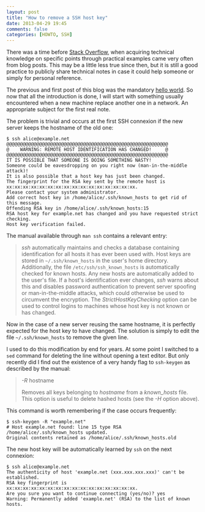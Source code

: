 ```yaml
---
layout: post
title: "How to remove a SSH host key"
date: 2013-04-29 19:45
comments: false
categories: [HOWTO, SSH]
---
```


There was a time before [Stack Overflow][1], when acquiring technical knowledge
on specific points through practical examples came very often from blog posts.
This may be a little less true since then, but it is still a good practice to
publicly share technical notes in case it could help someone or simply for
personal reference.

The previous and first post of this blog was the mandatory [hello world][2]. So
now that all the introduction is done, I will start with something usually
encountered when a new machine replace another one in a network. An appropriate
subject for the first real note.

<!-- more -->

The problem is trivial and occurs at the first SSH connexion if the new server
keeps the hostname of the old one:

    $ ssh alice@example.net
    @@@@@@@@@@@@@@@@@@@@@@@@@@@@@@@@@@@@@@@@@@@@@@@@@@@@@@@@@@@
    @    WARNING: REMOTE HOST IDENTIFICATION HAS CHANGED!     @
    @@@@@@@@@@@@@@@@@@@@@@@@@@@@@@@@@@@@@@@@@@@@@@@@@@@@@@@@@@@
    IT IS POSSIBLE THAT SOMEONE IS DOING SOMETHING NASTY!
    Someone could be eavesdropping on you right now (man-in-the-middle attack)!
    It is also possible that a host key has just been changed.
    The fingerprint for the RSA key sent by the remote host is
    xx:xx:xx:xx:xx:xx:xx:xx:xx:xx:xx:xx:xx:xx:xx:xx.
    Please contact your system administrator.
    Add correct host key in /home/alice/.ssh/known_hosts to get rid of this message.
    Offending RSA key in /home/alice/.ssh/known_hosts:15
    RSA host key for example.net has changed and you have requested strict checking.
    Host key verification failed.

The manual available through `man ssh` contains a relevant entry:

> *ssh* automatically maintains and checks a database containing
> identification for all hosts it has ever been used with. Host keys are stored
> in `~/.ssh/known_hosts` in the user's home directory. Additionally, the file
> `/etc/ssh/ssh_known_hosts` is automatically checked for known hosts. Any new
> hosts are automatically added to the user's file. If a host's identification
> ever changes, *ssh* warns about this and disables password authentication
> to prevent server spoofing or man-in-the-middle attacks, which could
> otherwise be used to circumvent the encryption. The *StrictHostKeyChecking*
> option can be used to control logins to machines whose host key is not known
> or has changed.

Now in the case of a new server reusing the same hostname, it is perfectly
expected for the host key to have changed. The solution is simply to edit the
file `~/.ssh/known_hosts` to remove the given line.

I used to do this modification by end for years. At some point I switched to a
`sed` command for deleting the line without opening a text editor. But only
recently did I find out the existence of a very handy flag to `ssh-keygen` as
described by the manual:

> *-R* hostname
>
> Removes all keys belonging to _hostname_ from a _known_hosts_ file.
> This option is useful to delete hashed hosts (see the *-H* option
> above).

This command is worth remembering if the case occurs frequently:

    $ ssh-keygen -R "example.net"
    # Host example.net found: line 15 type RSA
    /home/alice/.ssh/known_hosts updated.
    Original contents retained as /home/alice/.ssh/known_hosts.old

The new host key will be automatically learned by `ssh` on the next connexion:

    $ ssh alice@example.net
    The authenticity of host 'example.net (xxx.xxx.xxx.xxx)' can't be established.
    RSA key fingerprint is xx:xx:xx:xx:xx:xx:xx:xx:xx:xx:xx:xx:xx:xx:xx:xx.
    Are you sure you want to continue connecting (yes/no)? yes
    Warning: Permanently added 'example.net' (RSA) to the list of known hosts.

[1]: http://stackoverflow.com
[2]: /blog/2013/04/15/hello-world
